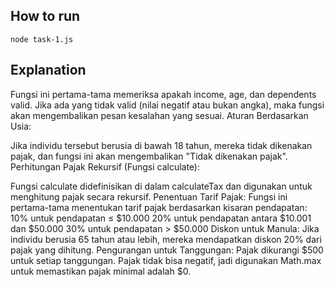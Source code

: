 ## How to run
```
node task-1.js
```

## Explanation
Fungsi ini pertama-tama memeriksa apakah income, age, dan dependents valid. Jika ada yang tidak valid (nilai negatif atau bukan angka), maka fungsi akan mengembalikan pesan kesalahan yang sesuai.
Aturan Berdasarkan Usia:

Jika individu tersebut berusia di bawah 18 tahun, mereka tidak dikenakan pajak, dan fungsi ini akan mengembalikan "Tidak dikenakan pajak".
Perhitungan Pajak Rekursif (Fungsi calculate):

Fungsi calculate didefinisikan di dalam calculateTax dan digunakan untuk menghitung pajak secara rekursif.
Penentuan Tarif Pajak: Fungsi ini pertama-tama menentukan tarif pajak berdasarkan kisaran pendapatan:
10% untuk pendapatan ≤ $10.000
20% untuk pendapatan antara $10.001 dan $50.000
30% untuk pendapatan > $50.000
Diskon untuk Manula: Jika individu berusia 65 tahun atau lebih, mereka mendapatkan diskon 20% dari pajak yang dihitung.
Pengurangan untuk Tanggungan: Pajak dikurangi $500 untuk setiap tanggungan. Pajak tidak bisa negatif, jadi digunakan Math.max untuk memastikan pajak minimal adalah $0.